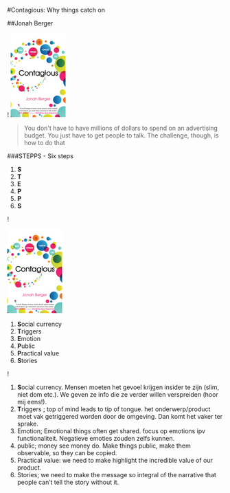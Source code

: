 #Contagious: Why things catch on
 
##Jonah Berger



!
![](contagious.jpeg) 

>You don't have to have millions of dollars to spend on an advertising budget. You just have to get people to talk. The challenge, though, is how to do that


###STEPPS - Six steps

1. **S** 
2. **T**
3. **E**
4. **P**
5. **P**
6. **S**

!

![](contagious.jpeg) 

1. **S**ocial currency 
2. **T**riggers
3. **E**motion
4. **P**ublic
5. **P**ractical value
6. **S**tories

!

1. **S**ocial currency. Mensen moeten het gevoel krijgen insider te zijn (slim, niet dom etc.). We geven ze info die ze verder willen verspreiden (hoor mij eens!).
2. **T**riggers ; top of mind leads to tip of tongue. het onderwerp/product moet vak getriggered worden door de omgeving. Dan komt het vaker ter sprake.
3. Emotion; Emotional things often get shared. focus op emotions ipv functionaliteit. Negatieve emoties zouden zelfs kunnen.
4. public; money see money do. Make things public, make them observable, so they can be copied.
5. Practical value: we need to make highlight the incredible value of our product.
6. Stories; we need to make the message so integral of the narrative that people can’t tell the story without it.




